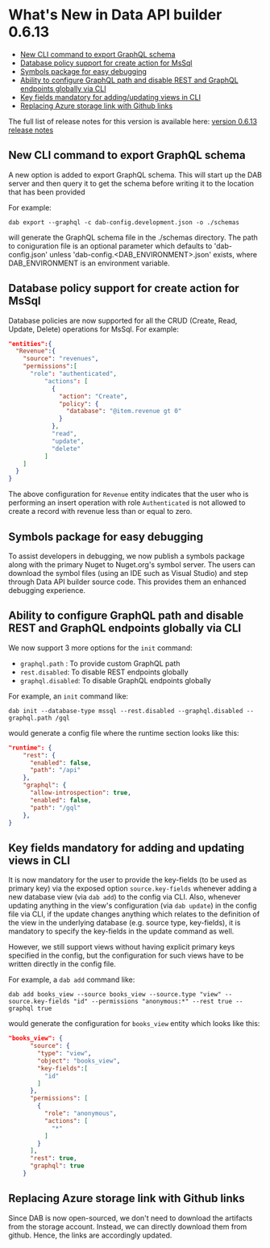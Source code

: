 # What's New in Data API builder 0.6.13

- [New CLI command to export GraphQL schema](#new-cli-command-to-export-graphql-schema)
- [Database policy support for create action for MsSql](#database-policy-support-for-create-action-for-mssql)
- [Symbols package for easy debugging](#symbols-package-for-easy-debugging)
- [Ability to configure GraphQL path and disable REST and GraphQL endpoints globally via CLI](#ability-to-configure-graphql-path-and-disable-rest-and-graphql-endpoints-globally-via-cli)
- [Key fields mandatory for adding/updating views in CLI](#key-fields-mandatory-for-adding-and-updating-views-in-cli)
- [Replacing Azure storage link with Github links](#replacing-azure-storage-link-with-github-links)

The full list of release notes for this version is available here: [version 0.6.13 release notes](https://github.com/Azure/data-api-builder/releases/tag/v0.6.13)

## New CLI command to export GraphQL schema

A new option is added to export GraphQL schema. This will start up the DAB server and then query it to get the schema before writing it to the location that has been provided

For example:
```text
dab export --graphql -c dab-config.development.json -o ./schemas
```
will generate the GraphQL schema file in the ./schemas directory. The path to coniguration file is an optional parameter which defaults to 'dab-config.json' unless 'dab-config.<DAB_ENVIRONMENT>.json' exists, where DAB_ENVIRONMENT is an environment variable.

## Database policy support for create action for MsSql
Database policies are now supported for all the CRUD (Create, Read, Update, Delete) operations for MsSql.
For example:

```json
"entities":{
  "Revenue":{
    "source": "revenues",
    "permissions":[
      "role": "authenticated",
          "actions": [
            {
              "action": "Create",
              "policy": {
                "database": "@item.revenue gt 0"
              }
            },
            "read",
            "update",
            "delete"
          ]
    ]
  }
}
```
The above configuration for `Revenue` entity indicates that the user who is performing an insert operation with role `Authenticated` is not allowed to create a record with revenue less than or equal to zero.

## Symbols package for easy debugging

To assist developers in debugging, we now publish a symbols package along with the primary Nuget to Nuget.org's symbol server. The users can download the symbol files (using an IDE such as Visual Studio) and step through Data API builder source code. This provides them an enhanced debugging experience.

## Ability to configure GraphQL path and disable REST and GraphQL endpoints globally via CLI
We now support 3 more options for the `init` command:
- `graphql.path` : To provide custom GraphQL path
- `rest.disabled`: To disable REST endpoints globally 
- `graphql.disabled`: To disable GraphQL endpoints globally

For example, an `init` command like:

```text
dab init --database-type mssql --rest.disabled --graphql.disabled --graphql.path /gql
```
would generate a config file where the runtime section looks like this: 

```json
"runtime": {
    "rest": {
      "enabled": false,
      "path": "/api"
    },
    "graphql": {
      "allow-introspection": true,
      "enabled": false,
      "path": "/gql"
    },
}
```

## Key fields mandatory for adding and updating views in CLI
It is now mandatory for the user to provide the key-fields (to be used as primary key) via the exposed option `source.key-fields` whenever adding a new database view (via `dab add`) to the config via CLI. Also, whenever updating anything in the view's configuration (via `dab update`) in the config file via CLI, if the update changes anything which relates to the definition of the view in the underlying database (e.g. source type, key-fields), it is mandatory to specify the key-fields in the update command as well.

However, we still support views without having explicit primary keys specified in the config, but the configuration for such views have to be written directly in the config file.

For example, a `dab add` command like:

```text
dab add books_view --source books_view --source.type "view" --source.key-fields "id" --permissions "anonymous:*" --rest true --graphql true
```
would generate the configuration for `books_view` entity which looks like this:

```json
"books_view": {
      "source": {
        "type": "view",
        "object": "books_view",
        "key-fields":[
          "id"
        ]
      },
      "permissions": [
        {
          "role": "anonymous",
          "actions": [
            "*"
          ]
        }
      ],
      "rest": true,
      "graphql": true
    }
```

## Replacing Azure storage link with Github links
Since DAB is now open-sourced, we don't need to download the artifacts from the storage account. Instead, we can directly download them from github. Hence, the links are accordingly updated.
